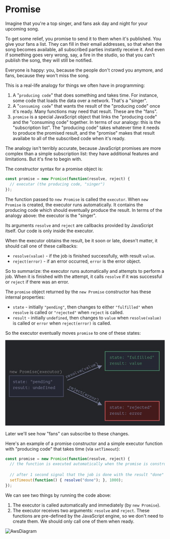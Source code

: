 # Promise

Imagine that you're a top singer, and fans ask day and night for your upcoming song.

To get some relief, you promise to send it to them when it's published. You give your fans a list. They can fill in their email addresses, so that when the song becomes available, all subscribed parties instantly receive it. And even if something goes very wrong, say, a fire in the studio, so that you can't publish the song, they will still be notified.

Everyone is happy: you, because the people don't crowd you anymore, and fans, because they won't miss the song.

This is a real-life analogy for things we often have in programming:

1. A "`producing code`" that does something and takes time. For instance, some code that loads the data over a network. That's a "singer".
2. A "`consuming code`" that wants the result of the "producing code" once it's ready. Many functions may need that result. These are the "fans".
3. `promise` is a special JavaScript object that links the "producing code" and the "consuming code" together. In terms of our analogy: this is the "subscription list". The "producing code" takes whatever time it needs to produce the promised result, and the "promise" makes that result availabe to all of the subscribed code when it's ready.

The analogy isn't terribly accurate, because JavaScript promises are more complex than a simple subscription list: they have additional features and limitations. But it's fine to begin with.

The constructor syntax for a promise object is:

```javascript
const promise = new Promise(function(resolve, reject) {
  // executar (the producing code, "singer")
});
```

The function passed to `new Promise` is called the `executor`. When `new Promise` is created, the executor runs automatically. It contains the producing code which should eventually produce the result. In terms of the analogy above: the executor is the "singer".

Its arguments `resolve` and `reject` are callbacks provided by JavaScript itself. Our code is only inside the executor.

When the executor obtains the result, be it soon or late, doesn't matter, it should call one of these callbacks:

* `resolve(value)` - if the job is finished successfully, with result `value`.
* `reject(error)` - if an error occurred, `error` is the error object.

So to summarize: the executor runs automatically and attempts to perform a job. When it is finished with the attempt, it calls `resolve` if it was successful or `reject` if there was an error.

The `promise` object returned by the `new Promise` constructor has these internal properties:

* `state` - initially `"pending"`, then changes to either `"fulfilled"` when `resolve` is called or `"rejected"` when `reject` is called.
* `result` - initially `undefined`, then changes to `value` when `resolve(value)` is called or `error` when `reject(error)` is called.

So the executor eventually moves `promise` to one of these states:

![Promise](../../../assets/promise.jpg)

Later we'll see how "fans" can subscribe to these changes.

Here's an example of a promise constructor and a simple executor function with "producing code" that takes time (via `setTimeout`):

```javascript
const promise = new Promise(function(resolve, reject) {
  // the function is executed automatically when the promise is constructed

  // after 1 second signal that the job is done with the result "done"
  setTimeout(function() { resolve("done"); }, 1000);
});
```

We can see two things by running the code above:

1. The executor is called automatically and immediately (by `new Promise`).
2. The executor receives two arguments: `resolve` and `reject`. These functions are pre-defined by the JavaScript engine, so we don't need to create them. We should only call one of them when ready.



![AwsDiagram](https://fwtbbmf399.execute-api.us-east-1.amazonaws.com/Prod/svg?source=https://raw.githubusercontent.com/vitalibo/markdown-inline-svg/master/readme.md&name=aws.svg)

<!-- <svg width="100" height="100">
  <circle cx="50" cy="50" r="40" stroke="green" stroke-width="4" fill="yellow" />
</svg> -->


<!-- 
<svg xmlns="http://www.w3.org/2000/svg" width="512" height="246" viewBox="0 0 512 246">
  <g id="promise" fill="none" fill-rule="evenodd" stroke="none" stroke-width="1">
    <g id="promise-resolve-reject.svg">
      <path id="Rectangle-1" fill="#252732" stroke="#4b4e65" stroke-width="2" d="M1 91h182v70H1z" /><text
        id="new-Promise(executor" fill="#82807f" font-family="PTMono-Regular, PT Mono" font-size="14"
        font-weight="normal">
        <tspan x="2" y="82">new Promise(executor)</tspan>
      </text><text id="state:-&quot;pending&quot;-res" fill="#7a7f9c" font-family="PTMono-Regular, PT Mono"
        font-size="14" font-weight="normal">
        <tspan x="13" y="115.432">state: "pending"</tspan>
        <tspan x="13" y="135.432">result: undefined</tspan>
      </text>
      <path id="Line" fill="#7a7f9c" fill-rule="nonzero"
        d="M196.51 134.673l.908.419 103.284 47.574 2.51-5.45L313 189.433l-15.644.5 2.509-5.45-103.283-47.574-.909-.418.837-1.817z" />
      <path id="Line-Copy" fill="#7a7f9c" fill-rule="nonzero"
        d="M297.38 56L313 57l-10.173 11.896-2.335-5.528-103.103 43.553-.921.39-.778-1.843.92-.39 103.104-43.552-2.334-5.527z" />
      <text id="resolve(value)" fill="#7a7f9c" font-family="PTMono-Regular, PT Mono" font-size="14" font-weight="normal"
        transform="rotate(-23 244.39 72.63)">
        <tspan x="185.59" y="77.13">resolve(value)</tspan>
      </text><text id="reject(error)" fill="#7a7f9c" font-family="PTMono-Regular, PT Mono" font-size="14"
        font-weight="normal" transform="rotate(25 251.634 150.64)">
        <tspan x="197.034" y="155.141">reject(error)</tspan>
      </text>
      <path id="Rectangle-1-Copy" fill="#252732" stroke="#498e67" stroke-width="2" d="M323 10h182v64H323z" /><text
        id="state:-&quot;fulfilled&quot;-r" fill="#498e67" font-family="PTMono-Regular, PT Mono" font-size="14"
        font-weight="normal">
        <tspan x="338" y="34.432">state: "fulfilled"</tspan>
        <tspan x="338" y="54.432">result: value</tspan>
      </text>
      <path id="Rectangle-1-Copy-3" fill="#441b1b" stroke="#d55759" stroke-width="2" d="M323 177h182v64H323z" /><text
        id="state:-&quot;rejected&quot;-re" fill="#7a7f9c" font-family="PTMono-Regular, PT Mono" font-size="14"
        font-weight="normal">
        <tspan x="338" y="201.432">state: "rejected"</tspan>
        <tspan x="338" y="221.432">result: error</tspan>
      </text>
    </g>
  </g>
</svg> -->